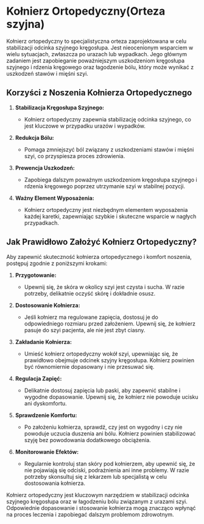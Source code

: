 # Kołnierz Ortopedyczny(Orteza szyjna)

Kołnierz ortopedyczny to specjalistyczna orteza zaprojektowana w celu stabilizacji odcinka szyjnego kręgosłupa. Jest nieocenionym wsparciem w wielu sytuacjach, zwłaszcza po urazach lub wypadkach. Jego głównym zadaniem jest zapobieganie poważniejszym uszkodzeniom kręgosłupa szyjnego i rdzenia kręgowego oraz łagodzenie bólu, który może wynikać z uszkodzeń stawów i mięśni szyi.

## Korzyści z Noszenia Kołnierza Ortopedycznego

1. **Stabilizacja Kręgosłupa Szyjnego:**
    - Kołnierz ortopedyczny zapewnia stabilizację odcinka szyjnego, co jest kluczowe w przypadku urazów i wypadków.

2. **Redukcja Bólu:**
    - Pomaga zmniejszyć ból związany z uszkodzeniami stawów i mięśni szyi, co przyspiesza proces zdrowienia.

3. **Prewencja Uszkodzeń:**
    - Zapobiega dalszym poważnym uszkodzeniom kręgosłupa szyjnego i rdzenia kręgowego poprzez utrzymanie szyi w stabilnej pozycji.

4. **Ważny Element Wyposażenia:**
    - Kołnierz ortopedyczny jest niezbędnym elementem wyposażenia każdej karetki, zapewniając szybkie i skuteczne wsparcie w nagłych przypadkach.

## Jak Prawidłowo Założyć Kołnierz Ortopedyczny?

Aby zapewnić skuteczność kołnierza ortopedycznego i komfort noszenia, postępuj zgodnie z poniższymi krokami:

1. **Przygotowanie:**
    - Upewnij się, że skóra w okolicy szyi jest czysta i sucha. W razie potrzeby, delikatnie oczyść skórę i dokładnie osusz.

2. **Dostosowanie Kołnierza:**
    - Jeśli kołnierz ma regulowane zapięcia, dostosuj je do odpowiedniego rozmiaru przed założeniem. Upewnij się, że kołnierz pasuje do szyi pacjenta, ale nie jest zbyt ciasny.

3. **Zakładanie Kołnierza:**
    - Umieść kołnierz ortopedyczny wokół szyi, upewniając się, że prawidłowo obejmuje odcinek szyjny kręgosłupa. Kołnierz powinien być równomiernie dopasowany i nie przesuwać się.

4. **Regulacja Zapięć:**
    - Delikatnie dostosuj zapięcia lub paski, aby zapewnić stabilne i wygodne dopasowanie. Upewnij się, że kołnierz nie powoduje ucisku ani dyskomfortu.

5. **Sprawdzenie Komfortu:**
    - Po założeniu kołnierza, sprawdź, czy jest on wygodny i czy nie powoduje uczucia duszenia ani bólu. Kołnierz powinien stabilizować szyję bez powodowania dodatkowego obciążenia.

6. **Monitorowanie Efektów:**
    - Regularnie kontroluj stan skóry pod kołnierzem, aby upewnić się, że nie pojawiają się odciski, podrażnienia ani inne problemy. W razie potrzeby skonsultuj się z lekarzem lub specjalistą w celu dostosowania kołnierza.

Kołnierz ortopedyczny jest kluczowym narzędziem w stabilizacji odcinka szyjnego kręgosłupa oraz w łagodzeniu bólu związanym z urazami szyi. Odpowiednie dopasowanie i stosowanie kołnierza mogą znacząco wpłynąć na proces leczenia i zapobiegać dalszym problemom zdrowotnym.
